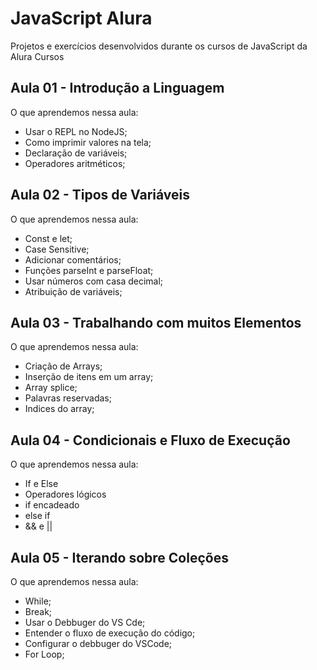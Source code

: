 # JavaScript Alura

Projetos e exercícios desenvolvidos durante os cursos de JavaScript da Alura Cursos

## Aula 01 - Introdução a Linguagem

O que aprendemos nessa aula:

- Usar o REPL no NodeJS;
- Como imprimir valores na tela;
- Declaração de variáveis;
- Operadores aritméticos;

## Aula 02 - Tipos de Variáveis

O que aprendemos nessa aula:

- Const e let;
- Case Sensitive;
- Adicionar comentários;
- Funções parseInt e parseFloat;
- Usar números com casa decimal;
- Atribuição de variáveis;

## Aula 03 - Trabalhando com muitos Elementos

O que aprendemos nessa aula:

- Criação de Arrays;
- Inserção de itens em um array;
- Array splice;
- Palavras reservadas;
- Indices do array;

## Aula 04 - Condicionais e Fluxo de Execução

O que aprendemos nessa aula:

- If e Else
- Operadores lógicos
- if encadeado
- else if
- && e ||

## Aula 05 - Iterando sobre Coleções

O que aprendemos nessa aula:

- While;
- Break;
- Usar o Debbuger do VS Cde;
- Entender o fluxo de execução do código;
- Configurar o debbuger do VSCode;
- For Loop;
